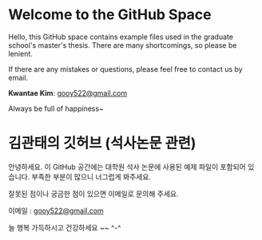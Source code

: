 # Welcome to the GitHub Space

Hello, this GitHub space contains example files used in the graduate school's master's thesis. There are many shortcomings, so please be lenient. 

If there are any mistakes or questions, please feel free to contact us by email.

**Kwantae Kim**: gooy522@gmail.com

Always be full of happiness~


# 김관태의 깃허브 (석사논문 관련)

안녕하세요. 이 GitHub 공간에는 대학원 석사 논문에 사용된 예제 파일이 포함되어 있습니다. 부족한 부분이 많으니 너그럽게 봐주세요. 

잘못된 점이나 궁금한 점이 있으면 이메일로 문의해 주세요.

이메일 : gooy522@gmail.com

늘 행복 가득하시고 건강하세요 ~~ ^-^
